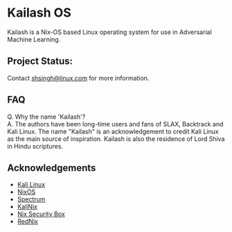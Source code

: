 # Kailash OS

Kailash is a Nix-OS based Linux operating system for use in Adversarial Machine Learning.

## Project Status: 

Contact [shsingh@linux.com](mailto:shsingh@linux.com) for more information.

## FAQ

Q. Why the name 'Kailash'?<br>
A. The authors have been long-time users and fans of SLAX, Backtrack and Kali Linux. The name "Kailash" is an acknowledgement to credit Kali Linux as the main source of inspiration.
Kailash is also the residence of Lord Shiva in Hindu scriptures.

## Acknowledgements

- [Kali Linux](https://kali.org)
- [NixOS](https://nixos.org)
- [Spectrum](https://spectrum-os.org)
- [KaliNix](https://github.com/balsoft/kalinix/)
- [Nix Security Box](https://github.com/fabaff/nix-security-box)
- [RedNix](https://github.com/redcode-labs/RedNix)
